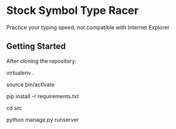 # Stock Symbol Type Racer

Practice your typing speed, not compatible with Internet Explorer

## Getting Started

After cloning the repository:

virtualenv .

source bin/activate

pip install -r requirements.txt

cd src 

python manage.py runserver
